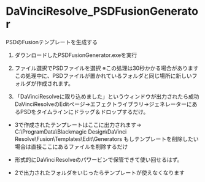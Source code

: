 # DaVinciResolve_PSDFusionGenerator
PSDのFusionテンプレートを生成する

1. ダウンロードしたPSDFusionGenerator.exeを実行

2. ファイル選択でPSDファイルを選択 ※この処理は30秒かかる場合があります
この処理中に、PSDファイルが置かれているフォルダと同じ場所に新しいフォルダが作成されます。

3. 「DaVinciResolveに取り込めました」というウィンドウが出力されたら成功
DaVinciResolveのEditページ→エフェクトライブラリ→ジェネレーターにあるPSDをタイムラインにドラッグ＆ドロップするだけ。


* 3で作成されたテンプレートはここに出力されます→ C:\ProgramData\Blackmagic Design\DaVinci Resolve\Fusion\Templates\Edit\Generators
もしテンプレートを削除したい場合は直接ここにあるファイルを削除するだけ

* 形式的にDaVinciResolveのパワービンで保管できて使い回せるはず。
* 2で出力されたフォルダをいじったらテンプレートが使えなくなります
